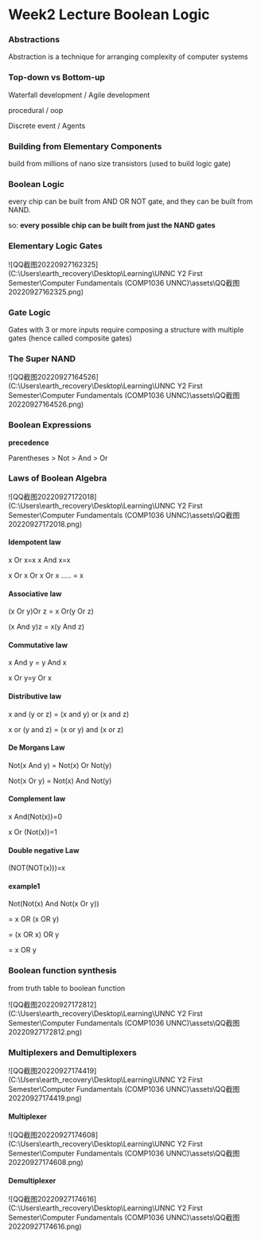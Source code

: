# Week2 Lecture Boolean Logic

### Abstractions  

Abstraction is a technique for arranging complexity of computer systems  

### Top-down vs Bottom-up  

Waterfall development / Agile development

procedural / oop

Discrete event / Agents

### Building from Elementary Components  

build from millions of nano size transistors (used to build logic gate)

### Boolean Logic  

every chip can be built from AND OR NOT gate, and they can be built from NAND.

so: **every possible chip can be built from just the NAND gates**  

### Elementary Logic Gates  

![QQ截图20220927162325](C:\Users\earth_recovery\Desktop\Learning\UNNC Y2 First Semester\Computer Fundamentals (COMP1036 UNNC)\assets\QQ截图20220927162325.png)

### Gate Logic  

Gates with 3 or more inputs require composing a structure with
multiple gates (hence called composite gates)  

### The Super NAND  

![QQ截图20220927164526](C:\Users\earth_recovery\Desktop\Learning\UNNC Y2 First Semester\Computer Fundamentals (COMP1036 UNNC)\assets\QQ截图20220927164526.png)

### Boolean Expressions  

**precedence**

Parentheses > Not > And  > Or

### Laws of Boolean Algebra  

![QQ截图20220927172018](C:\Users\earth_recovery\Desktop\Learning\UNNC Y2 First Semester\Computer Fundamentals (COMP1036 UNNC)\assets\QQ截图20220927172018.png)

#### Idempotent law

 x Or x=x x And x=x

 x Or x Or x Or x ….. = x  

#### Associative law

(x Or y)Or z = x Or(y Or z)  

(x And y)z = x(y And z)  

#### Commutative law

x And y = y And x  

x Or y=y Or x  

#### Distributive law

 x and (y or z) =   (x and y) or (x and z)

x or (y and z) =  (x or y) and (x or z)  

#### De Morgans Law  

Not(x And y) = Not(x) Or Not(y)  

Not(x Or y) = Not(x) And Not(y)  

#### Complement law  

x And(Not(x))=0

x Or (Not(x))=1  

#### Double negative Law  

(NOT(NOT(x)))=x  

#### example1

Not(Not(x) And Not(x Or y))

= x OR (x OR y)

= (x OR x) OR y

= x OR y

### Boolean function synthesis  

from truth table to boolean function

![QQ截图20220927172812](C:\Users\earth_recovery\Desktop\Learning\UNNC Y2 First Semester\Computer Fundamentals (COMP1036 UNNC)\assets\QQ截图20220927172812.png)

### Multiplexers and Demultiplexers  

![QQ截图20220927174419](C:\Users\earth_recovery\Desktop\Learning\UNNC Y2 First Semester\Computer Fundamentals (COMP1036 UNNC)\assets\QQ截图20220927174419.png)

#### Multiplexer

![QQ截图20220927174608](C:\Users\earth_recovery\Desktop\Learning\UNNC Y2 First Semester\Computer Fundamentals (COMP1036 UNNC)\assets\QQ截图20220927174608.png)

#### Demultiplexer

![QQ截图20220927174616](C:\Users\earth_recovery\Desktop\Learning\UNNC Y2 First Semester\Computer Fundamentals (COMP1036 UNNC)\assets\QQ截图20220927174616.png)
